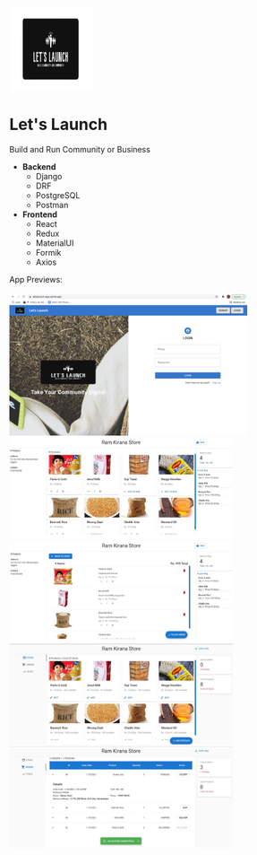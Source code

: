 <img src="./previews/logo.png" height="150" width="150" alt="customer shop"/> <br>

# Let's Launch
Build and Run Community or Business

- **Backend**
  - Django
  - DRF
  - PostgreSQL
  - Postman
- **Frontend**
  - React
  - Redux
  - MaterialUI
  - Formik
  - Axios

App Previews: <br><br>
<img src="./previews/home.png" width="425" alt="customer shop"/> <br>
<img src="./previews/customer-shop.jpg" width="400" alt="customer shop"/> <img src="./previews/customer-bag.jpg" width="400" alt="customer bag"/>
<br>
<img src="./previews/owner-shop.jpg" width="400" alt="owner shop"/> <img src="./previews/owner-orders.jpg" width="400" alt="owner orders"/>
